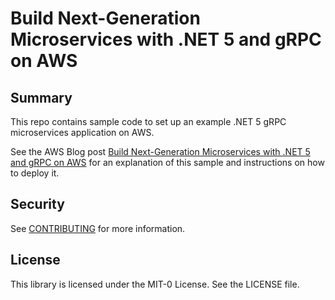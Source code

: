 # Build Next-Generation Microservices with .NET 5 and gRPC on AWS

## Summary

This repo contains sample code to set up an example .NET 5 gRPC microservices application on AWS.

See the AWS Blog post [Build Next-Generation Microservices with .NET 5 and gRPC on AWS](https://aws.amazon.com/blogs/devops/next-generation-microservices-dotnet-grpc/) for an explanation of this sample and instructions on how to deploy it.

## Security

See [CONTRIBUTING](CONTRIBUTING.md#security-issue-notifications) for more information.

## License

This library is licensed under the MIT-0 License. See the LICENSE file.

